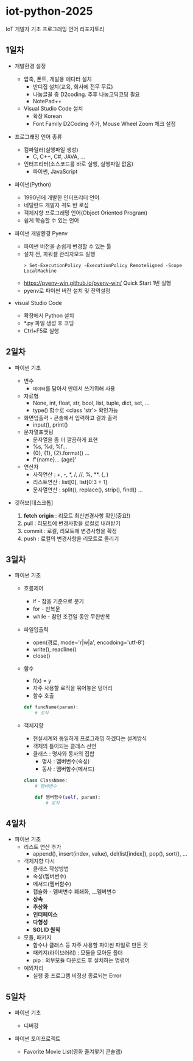# iot-python-2025
IoT 개발자 기초 프로그래밍 언어 리포지토리

## 1일차
- 개발환경 설정
    - 압축, 폰트, 개발용 에디터 설치
        - 반디집 설치(교육, 회사에 전무 무료)
        - 나눔글꼴 중 D2coding. 추후 나눔고딕코딩 필요
        - NotePad++
    - Visual Studio Code 설치
        - 확장 Korean
        - Font Family D2Coding 추가, Mouse Wheel Zoom 체크 설정

- 프로그래밍 언어 종류
    - 컴파일러(실행파일 생성)
        - C, C++, C#, JAVA, ...
    - 인터프리터(소스코드를 바로 실행, 실행파일 없음)
        - 파이썬, JavaScript
    
- 파이썬(Python)
    - 1990년에 개발한 인터프리터 언어
    - 네덜란드 개발자 귀도 반 로섬
    - 객체지향 프로그래밍 언어(Object Oriented Program)
    - 쉽게 학습할 수 있는 언어

- 파이썬 개발환경 Pyenv
    - 파이썬 버전을 손쉽게 변경할 수 있는 툴
    - 설치 전, 파워셀 관리자모드 실행
        ```shell
        > Set-ExecutionPolicy -ExecutionPolicy RemoteSigned -Scope LocalMachine
        ```
    - https://pyenv-win.github.io/pyenv-win/ Quick Start 1번 실행
    - pyenv로 파이썬 버전 설치 및 전역설정

- visual Studio Code
    - 확장에서 Python 설치
    - *.py 파일 생성 후 코딩
    - Ctrl+F5로 실행

## 2일차
-  파이썬 기초
    - 변수
        - `데이터`를 담아서 딴데서 쓰기위해 사용
    - 자료형
        - None, int, float, str, bool, list, tuple, dict, set, ...
        - type() 함수로 <class 'str'> 확인가능
    - 화면입출력 - 콘솔에서 입력하고 결과 출력
        - input(), print()
    - 문자열포맷팅
        - 문자열을 좀 더 깔끔하게 표현
        - %s, %d, %f...
        - {0}, {1}, {2}.format() ...
        - f'{name}... {age}'
    - 연산자
        - 사칙연산 : +, -, *, /, //, %, **. (, )
        - 리스트연산 : list[0], list[0:3 + 1]
        - 문자열연산 : split(), replace(), strip(), find() ...

- 깃허브[데스크톱]
    1. **fetch origin** : 리모트 최신변경사항 확인(중요!)
    2. pull : 리모트에 변경사항을 로컬로 내려받기
    3. commit : 로컬, 리모트에 변경사항을 확정
    4. push : 로컬의 변경사항을 리모트로 올리기
    

## 3일차
- 파이썬 기초
    - 흐름제어
        - if - 참을 기준으로 분기
        - for - 반복문
        - while - 참인 조건일 동안 무한반복
    - 파일입출력
        - open(경로, mode='r|w|a', encodoing='utf-8')
        - write(), readline()
        - close()
    - 함수
        - f(x) = y
        - 자주 사용할 로직을 묶어놓은 덩어리
        - 함수 호출
        ```python
        def funcName(param):
            # 로직
        ```
    - 객체지향
        - 현실세계와 동일하게 프로그래밍 하겠다는 설계방식
        - 객체의 틀이되는 클래스 선언
        - 클래스 : 명사와 동사의 집합
            - 명사 : 멤버변수(속성)
            - 동사 : 멤버함수(메서드)
        
        ```python
        class ClassName:
            # 멤버변수

            def 멤버함수(self, param):
                # 로직
        ```

## 4일차
- 파이썬 기초
    - 리스트 연산 추가
        - append(), insert(index, value), del(list[index]), pop(), sort(), ...
    - 객체지향 다시
        - 클래스 작성방법
        - 속성(멤버변수)
        - 메서드(멤버함수)
        - 캡슐화 - 멤버변수 폐쇄화, __멤버변수
        - **상속**
        - **추상화**
        - **인터페이스**
        - **다형성**
        - **SOLID 원칙**
    - 모듈, 패키지
        - 함수나 클래스 등 자주 사용할 파이썬 파일로 만든 것
        - 패키지(라이브러리) : 모듈을 모아둔 폴더
        - pip : 외부모듈 다운로드 후 설치하는 명령어
    - 예외처리
        - 실행 중 프로그램 비정상 종료되는 Error

## 5일차
- 파이썬 기초
    - 디버깅

- 파이썬 토이프로젝트
    - Favorite Movie List(영화 즐겨찾기 콘솔앱)

